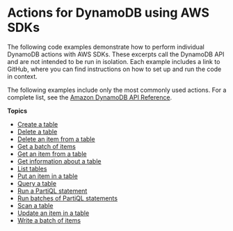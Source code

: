 # Actions for DynamoDB using AWS SDKs<a name="service_code_examples_actions"></a>

The following code examples demonstrate how to perform individual DynamoDB actions with AWS SDKs\. These excerpts call the DynamoDB API and are not intended to be run in isolation\. Each example includes a link to GitHub, where you can find instructions on how to set up and run the code in context\.

 The following examples include only the most commonly used actions\. For a complete list, see the [Amazon DynamoDB API Reference](https://docs.aws.amazon.com/amazondynamodb/latest/APIReference/Welcome.html)\. 

**Topics**
+ [Create a table](example_dynamodb_CreateTable_section.md)
+ [Delete a table](example_dynamodb_DeleteTable_section.md)
+ [Delete an item from a table](example_dynamodb_DeleteItem_section.md)
+ [Get a batch of items](example_dynamodb_BatchGetItem_section.md)
+ [Get an item from a table](example_dynamodb_GetItem_section.md)
+ [Get information about a table](example_dynamodb_DescribeTable_section.md)
+ [List tables](example_dynamodb_ListTables_section.md)
+ [Put an item in a table](example_dynamodb_PutItem_section.md)
+ [Query a table](example_dynamodb_Query_section.md)
+ [Run a PartiQL statement](example_dynamodb_ExecuteStatement_section.md)
+ [Run batches of PartiQL statements](example_dynamodb_BatchExecuteStatement_section.md)
+ [Scan a table](example_dynamodb_Scan_section.md)
+ [Update an item in a table](example_dynamodb_UpdateItem_section.md)
+ [Write a batch of items](example_dynamodb_BatchWriteItem_section.md)
